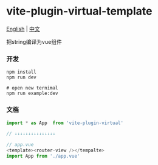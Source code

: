 # vite-plugin-virtual-template

[English](./README.md) | [中文](./README.cn.md)

把string编译为vue组件

### 开发

```shell
npm install
npm run dev

# open new ternimal
npm run example:dev
```



### 文档

```js
import * as App  from 'vite-plugin-virtual'

// ↓↓↓↓↓↓↓↓↓↓↓↓↓↓↓

// app.vue
<template><router-view /></tempalte>
import App from './app.vue'
```



